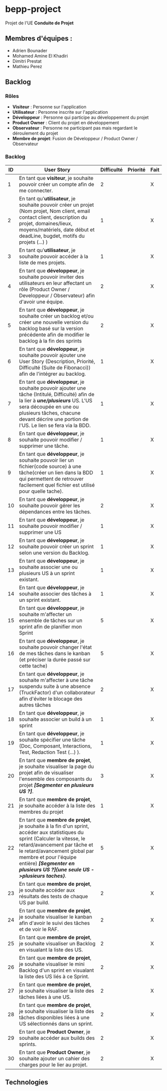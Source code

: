 # bepp-project

Projet de l'UE **Conduite de Projet**

## Membres d'équipes :
* Adrien Bounader
* Mohamed Amine El Khadiri
* Dimitri Prestat
* Mathieu Perez

## Backlog 
### Rôles
* **Visiteur** : Personne sur l'application
* **Utilisateur** : Personne inscrite sur l'application
* **Développeur** : Personne qui participe au développement du projet
* **Product Owner** : Client du projet en développement
* **Observateur** : Personne ne participant pas mais regardant le déroulement du projet
* **Membre de projet**: Fusion de Développeur / Product Owner / Observateur

### Backlog

| ID | User Story | Difficulté | Priorité | Fait |
| --- | --- | --- | --- | --- |
| 1 | En tant que **visiteur**, je souhaite pouvoir créer un compte afin de me connecter.| 2 |  | X 
| 2 | En tant qu'**utilisateur**, je souhaite pouvoir créer un projet (Nom projet, Nom client, email contact client, description du projet, domaines/lieux, moyens/matériels, date début et deadLine, bugdet, motifs du projets (...) ) | 1 |  | X 
| 3 | En tant qu'**utilisateur**, je souhaite pouvoir accéder à la liste de mes projets.| 1 |  | X 
| 4 | En tant que **développeur**, je souhaite pouvoir inviter des utilisateurs en leur affectant un rôle (Product Owner / Developpeur / Observateur) afin d'avoir une équipe.| 2 |  | X
| 5 | En tant que **développeur**, je souhaite créer un backlog et/ou créer une nouvelle version du backlog basé sur la version précédente afin de modifier le backlog à la fin des sprints | 2 | | X
| 6 | En tant que **développeur**, je souhaite pouvoir ajouter une User Story (Description, Priorité, Difficulté (Suite de Fibonacci)) afin de l'intégrer au backlog.| 1 |  | X   
| 7 | En tant que **développeur**, je souhaite pouvoir ajouter une tâche (Intitulé, Difficulté) afin de la lier à ***une/plusieurs*** US. L'US sera découpée en une ou plusieurs tâches, chacune devant décrire une portion de l'US. Le lien se fera via la BDD.| 1 |  | X   
| 8 | En tant que **développeur**, je souhaite pouvoir modifier / supprimer une tâche.| 1 |  | X
| 9 | En tant que **développeur**, je souhaite pouvoir lier un fichier(code source) à une tâche(créer un lien dans la BDD qui permettent de retrouver facilement quel fichier est utilisé pour quelle tache).| 1 |  | X   
| 10 | En tant que **développeur**, je souhaite pouvoir gérer les dépendances entre les tâches.| 2 |  | X   
| 11 | En tant que **développeur**, je souhaite pouvoir modifier / supprimer une US| 1 |  | X
| 12 | En tant que **développeur**, je souhaite pouvoir créer un sprint selon une version du Backlog.| 1 |  | X
| 13 | En tant que **développeur**, je souhaite associer une ou plusieurs US à un sprint existant.| 1 |  | X
| 14 | En tant que **développeur**, je souhaite associer des tâches à un sprint existant.| 1 |  | X
| 15 | En tant que **développeur**, je souhaite m'affecter un ensemble de tâches sur un sprint afin de planifier mon Sprint| 5 |  | X
| 16 | En tant que **développeur**, je souhaite pouvoir changer l'état de mes tâches dans le kanban (et préciser la durée passé sur cette tache) | 5 |  | X
| 17 | En tant que **développeur**, je souhaite m'affecter à une tâche suspendu suite à une absence (TruckFactor) d'un collaborateur afin d'éviter le blocage des autres tâches | 2 |  | X
| 18 | En tant que **développeur**, je souhaite associer un build à un sprint| 1 |  | X
| 19 | En tant que **développeur**, je souhaite spécifier une tâche (Doc, Composant, Interactions, Test, Redaction Test (...) ). | 1 |  | X
| 20 | En tant que **membre de projet**, je souhaite visualiser la page du projet afin de visualiser l'ensemble des composants du projet ***[Segmenter en plusieurs US ?]***.| 3 |  | X
| 21 | En tant que **membre de projet**, je souhaite accéder à la liste des membres du projet | 1 |  | X
| 22 | En tant que **membre de projet**, je souhaite à la fin d'un sprint, accéder aux statistiques du sprint (Calculer la vitesse, le retard/avancement par tâche et le retard/avancement global par membre et pour l'équipe entière) ***[Segmenter en plusieurs US ?]{une seule US ->plusieurs taches}***.| 5 |  | X
| 23 | En tant que **membre de projet**, je souhaite accéder aux résultats des tests de chaque US par build.| 2 |  | X
| 24 | En tant que **membre de projet**, je souhaite visualiser le kanban afin d'avoir le suivi des tâches et de voir le RAF.| 2 |  | X
| 25 | En tant que **membre de projet**, je souhaite visualiser un Backlog en visualant la liste des US.| 2 |  | X
| 26 | En tant que **membre de projet**, je souhaite visualiser le mini Backlog d'un sprint en visualant la liste des US liés à ce Sprint.| 2 |  | X
| 27 | En tant que **membre de projet**, je souhaite visualiser la liste des tâches liées à une US.| 2 |  | X
| 28 | En tant que **membre de projet**, je souhaite visualiser la liste des tâches disponibles liées à une US sélectionnés dans un sprint.| 2 |  | X
| 29 | En tant que **Product Owner**, je souhaite accéder aux builds des sprints.| 2 |  | X
| 30 | En tant que **Product Owner**, je souhaite ajouter un cahier des charges pour le lier au projet.| 2 |  | X

## Technologies



